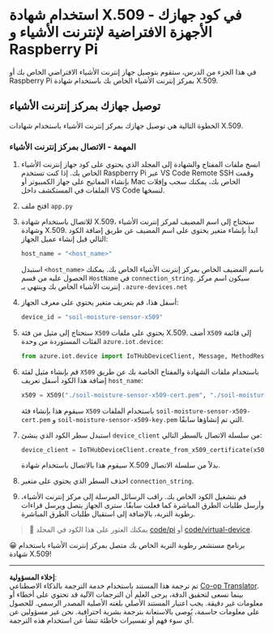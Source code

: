 <!--
CO_OP_TRANSLATOR_METADATA:
{
  "original_hash": "9aea84bcc7520222b0e1c50469d62d6a",
  "translation_date": "2025-08-26T23:07:20+00:00",
  "source_file": "2-farm/lessons/6-keep-your-plant-secure/single-board-computer-x509.md",
  "language_code": "ar"
}
-->
# استخدام شهادة X.509 في كود جهازك - الأجهزة الافتراضية لإنترنت الأشياء و Raspberry Pi

في هذا الجزء من الدرس، ستقوم بتوصيل جهاز إنترنت الأشياء الافتراضي الخاص بك أو Raspberry Pi بمركز إنترنت الأشياء الخاص بك باستخدام شهادة X.509.

## توصيل جهازك بمركز إنترنت الأشياء

الخطوة التالية هي توصيل جهازك بمركز إنترنت الأشياء باستخدام شهادات X.509.

### المهمة - الاتصال بمركز إنترنت الأشياء

1. انسخ ملفات المفتاح والشهادة إلى المجلد الذي يحتوي على كود جهاز إنترنت الأشياء الخاص بك. إذا كنت تستخدم Raspberry Pi عبر VS Code Remote SSH وقمت بإنشاء المفاتيح على جهاز الكمبيوتر أو Mac الخاص بك، يمكنك سحب وإفلات الملفات في المستكشف داخل VS Code لنسخها.

1. افتح ملف `app.py`

1. للاتصال باستخدام شهادة X.509، ستحتاج إلى اسم المضيف لمركز إنترنت الأشياء وشهادة X.509. ابدأ بإنشاء متغير يحتوي على اسم المضيف عن طريق إضافة الكود التالي قبل إنشاء عميل الجهاز:

    ```python
    host_name = "<host_name>"
    ```

    استبدل `<host_name>` باسم المضيف الخاص بمركز إنترنت الأشياء الخاص بك. يمكنك الحصول عليه من قسم `HostName` في `connection_string`. سيكون اسم مركز إنترنت الأشياء الخاص بك وينتهي بـ `.azure-devices.net`

1. أسفل هذا، قم بتعريف متغير يحتوي على معرف الجهاز:

    ```python
    device_id = "soil-moisture-sensor-x509"
    ```

1. ستحتاج إلى مثيل من فئة `X509` يحتوي على ملفات X.509. أضف `X509` إلى قائمة الفئات المستوردة من وحدة `azure.iot.device`:

    ```python
    from azure.iot.device import IoTHubDeviceClient, Message, MethodResponse, X509
    ```

1. قم بإنشاء مثيل لفئة `X509` باستخدام ملفات الشهادة والمفتاح الخاصة بك عن طريق إضافة هذا الكود أسفل تعريف `host_name`:

    ```python
    x509 = X509("./soil-moisture-sensor-x509-cert.pem", "./soil-moisture-sensor-x509-key.pem")
    ```

    سيقوم هذا بإنشاء فئة `X509` باستخدام الملفات `soil-moisture-sensor-x509-cert.pem` و `soil-moisture-sensor-x509-key.pem` التي تم إنشاؤها سابقًا.

1. استبدل سطر الكود الذي ينشئ `device_client` من سلسلة الاتصال بالسطر التالي:

    ```python
    device_client = IoTHubDeviceClient.create_from_x509_certificate(x509, host_name, device_id)
    ```

    سيقوم هذا بالاتصال باستخدام شهادة X.509 بدلاً من سلسلة الاتصال.

1. احذف السطر الذي يحتوي على متغير `connection_string`.

1. قم بتشغيل الكود الخاص بك. راقب الرسائل المرسلة إلى مركز إنترنت الأشياء، وأرسل طلبات الطرق المباشرة كما فعلت سابقًا. سترى الجهاز يتصل ويرسل قراءات رطوبة التربة، بالإضافة إلى استقبال طلبات الطرق المباشرة.

> 💁 يمكنك العثور على هذا الكود في المجلد [code/pi](../../../../../2-farm/lessons/6-keep-your-plant-secure/code/pi) أو [code/virtual-device](../../../../../2-farm/lessons/6-keep-your-plant-secure/code/virtual-device).

😀 برنامج مستشعر رطوبة التربة الخاص بك متصل بمركز إنترنت الأشياء باستخدام شهادة X.509!

---

**إخلاء المسؤولية**:  
تم ترجمة هذا المستند باستخدام خدمة الترجمة بالذكاء الاصطناعي [Co-op Translator](https://github.com/Azure/co-op-translator). بينما نسعى لتحقيق الدقة، يرجى العلم أن الترجمات الآلية قد تحتوي على أخطاء أو معلومات غير دقيقة. يجب اعتبار المستند الأصلي بلغته الأصلية المصدر الرسمي. للحصول على معلومات حاسمة، يُوصى بالاستعانة بترجمة بشرية احترافية. نحن غير مسؤولين عن أي سوء فهم أو تفسيرات خاطئة تنشأ عن استخدام هذه الترجمة.